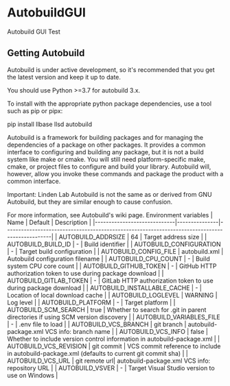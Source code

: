 # AutobuildGUI
Autobuild GUI Test

## Getting Autobuild

Autobuild is under active development, so it's recommended that you get the latest version and keep it up to date.

You should use Python >=3.7 for autobuild 3.x.

To install with the appropriate python package dependencies, use a tool such as pip or pipx:

pip install llbase llsd autobuild

Autobuild is a framework for building packages and for managing the dependencies of a package on other packages. It provides a common interface to configuring and building any package, but it is not a build system like make or cmake. You will still need platform-specific make, cmake, or project files to configure and build your library. Autobuild will, however, allow you invoke these commands and package the product with a common interface.

Important: Linden Lab Autobuild is not the same as or derived from GNU Autobuild, but they are similar enough to cause confusion.

For more information, see Autobuild's wiki page.
Environment variables
| Name                        | Default       | Description                                                                                   |
|-----------------------------|---------------|-----------------------------------------------------------------------------------------------|
| AUTOBUILD_ADDRSIZE          | 64            | Target address size                                                                           |
| AUTOBUILD_BUILD_ID          | -             | Build identifier                                                                              |
| AUTOBUILD_CONFIGURATION     | -             | Target build configuration                                                                    |
| AUTOBUILD_CONFIG_FILE       | autobuild.xml | Autobuild configuration filename                                                              |
| AUTOBUILD_CPU_COUNT         | -             | Build system CPU core count                                                                   |
| AUTOBUILD_GITHUB_TOKEN      | -             | GitHub HTTP authorization token to use during package download                                |
| AUTOBUILD_GITLAB_TOKEN      | -             | GitLab HTTP authorization token to use during package download                                |
| AUTOBUILD_INSTALLABLE_CACHE | -             | Location of local download cache                                                              |
| AUTOBUILD_LOGLEVEL          | WARNING       | Log level                                                                                     |
| AUTOBUILD_PLATFORM          | -             | Target platform                                                                               |
| AUTOBUILD_SCM_SEARCH        | true          | Whether to search for .git in parent directories if using SCM version discovery               |
| AUTOBUILD_VARIABLES_FILE    | -             | .env file to load                                                                             |
| AUTOBUILD_VCS_BRANCH        | git branch    | autobuild-package.xml VCS info: branch name                                                  |
| AUTOBUILD_VCS_INFO          | false         | Whether to include version control information in autobuild-package.xml                      |
| AUTOBUILD_VCS_REVISION      | git commit    | VCS commit reference to include in autobuild-package.xml (defaults to current git commit sha) |
| AUTOBUILD_VCS_URL           | git remote url| autobuild-package.xml VCS info: repository URL                                               |
| AUTOBUILD_VSVER             | -             | Target Visual Studio version to use on Windows                                                |
